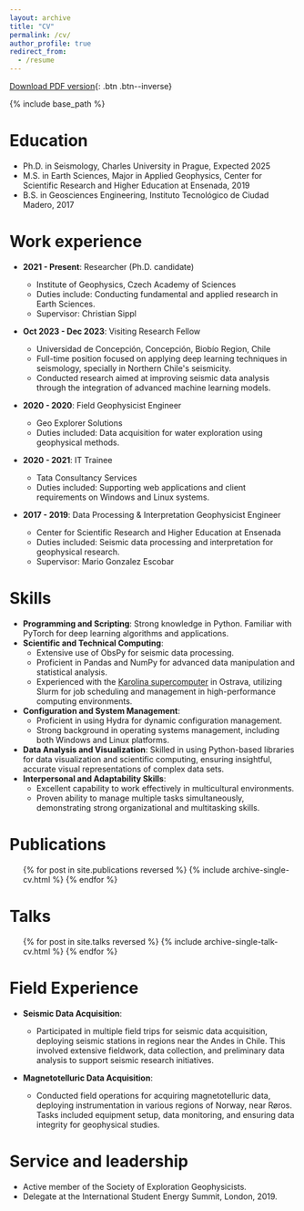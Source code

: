 ```yaml
---
layout: archive
title: "CV"
permalink: /cv/
author_profile: true
redirect_from:
  - /resume
---
```

[Download PDF version](/files/CV_sept_2023.pdf){: .btn .btn--inverse}

{% include base_path %}

Education
======
* Ph.D. in Seismology, Charles University in Prague, Expected 2025
* M.S. in Earth Sciences, Major in Applied Geophysics, Center for Scientific Research and Higher Education at Ensenada, 2019
* B.S. in Geosciences Engineering, Instituto Tecnológico de Ciudad Madero, 2017

Work experience
======
* **2021 - Present**: Researcher (Ph.D. candidate)
  * Institute of Geophysics, Czech Academy of Sciences
  * Duties include: Conducting fundamental and applied research in Earth Sciences.
  * Supervisor: Christian Sippl

* **Oct 2023 - Dec 2023**: Visiting Research Fellow
  * Universidad de Concepción, Concepción, Biobío Region, Chile
  * Full-time position focused on applying deep learning techniques in seismology, specially in Northern Chile's seismicity.
  * Conducted research aimed at improving seismic data analysis through the integration of advanced machine learning models.

* **2020 - 2020**: Field Geophysicist Engineer
  * Geo Explorer Solutions
  * Duties included: Data acquisition for water exploration using geophysical methods.
  

* **2020 - 2021**: IT Trainee
  * Tata Consultancy Services
  * Duties included: Supporting web applications and client requirements on Windows and Linux systems.
  

* **2017 - 2019**: Data Processing & Interpretation Geophysicist Engineer
  * Center for Scientific Research and Higher Education at Ensenada
  * Duties included: Seismic data processing and interpretation for geophysical research.
  * Supervisor: Mario Gonzalez Escobar



Skills
======
* **Programming and Scripting**: Strong knowledge in Python. Familiar with PyTorch for deep learning algorithms and applications.
* **Scientific and Technical Computing**:
  * Extensive use of ObsPy for seismic data processing.
  * Proficient in Pandas and NumPy for advanced data manipulation and statistical analysis.
  * Experienced with the [Karolina supercomputer](https://www.it4i.cz/) in Ostrava, utilizing Slurm for job scheduling and management in high-performance computing environments.
* **Configuration and System Management**:
  * Proficient in using Hydra for dynamic configuration management.
  * Strong background in operating systems management, including both Windows and Linux platforms.
* **Data Analysis and Visualization**: Skilled in using Python-based libraries for data visualization and scientific computing, ensuring insightful, accurate visual representations of complex data sets.
* **Interpersonal and Adaptability Skills**:
  * Excellent capability to work effectively in multicultural environments.
  * Proven ability to manage multiple tasks simultaneously, demonstrating strong organizational and multitasking skills.

Publications
======
  <ul>{% for post in site.publications reversed %}
    {% include archive-single-cv.html %}
  {% endfor %}</ul>
  
Talks
======
  <ul>{% for post in site.talks reversed %}
    {% include archive-single-talk-cv.html %}
  {% endfor %}</ul>
  

Field Experience
======
* **Seismic Data Acquisition**:
  * Participated in multiple field trips for seismic data acquisition, deploying seismic stations in regions near the Andes in Chile. This involved extensive fieldwork, data collection, and preliminary data analysis to support seismic research initiatives.
  
* **Magnetotelluric Data Acquisition**:
  * Conducted field operations for acquiring magnetotelluric data, deploying instrumentation in various regions of Norway, near Røros. Tasks included equipment setup, data monitoring, and ensuring data integrity for geophysical studies.


Service and leadership
======
* Active member of the Society of Exploration Geophysicists.
* Delegate at the International Student Energy Summit, London, 2019.



